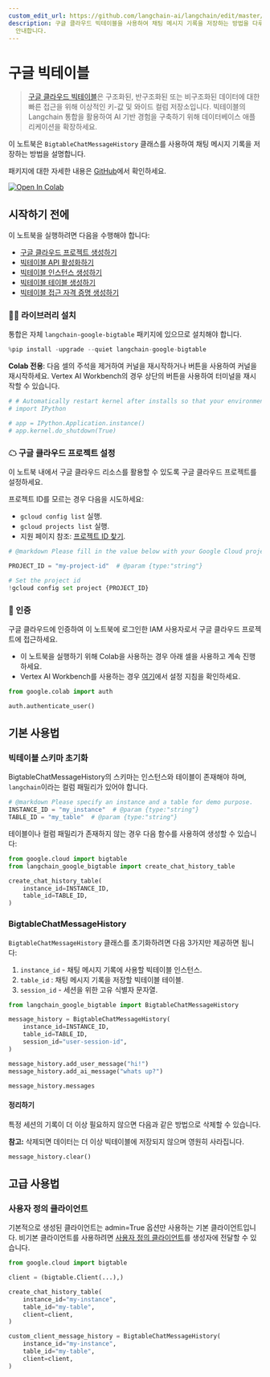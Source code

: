 ```yaml
---
custom_edit_url: https://github.com/langchain-ai/langchain/edit/master/docs/docs/integrations/memory/google_bigtable.ipynb
description: 구글 클라우드 빅테이블을 사용하여 채팅 메시지 기록을 저장하는 방법을 다루며, Langchain 통합을 활용한 AI 경험 구축을
  안내합니다.
---
```


# 구글 빅테이블

> [구글 클라우드 빅테이블](https://cloud.google.com/bigtable)은 구조화된, 반구조화된 또는 비구조화된 데이터에 대한 빠른 접근을 위해 이상적인 키-값 및 와이드 컬럼 저장소입니다. 빅테이블의 Langchain 통합을 활용하여 AI 기반 경험을 구축하기 위해 데이터베이스 애플리케이션을 확장하세요.

이 노트북은 `BigtableChatMessageHistory` 클래스를 사용하여 채팅 메시지 기록을 저장하는 방법을 설명합니다.

패키지에 대한 자세한 내용은 [GitHub](https://github.com/googleapis/langchain-google-bigtable-python/)에서 확인하세요.

[![Open In Colab](https://colab.research.google.com/assets/colab-badge.svg)](https://colab.research.google.com/github/googleapis/langchain-google-bigtable-python/blob/main/docs/chat_message_history.ipynb)

## 시작하기 전에

이 노트북을 실행하려면 다음을 수행해야 합니다:

* [구글 클라우드 프로젝트 생성하기](https://developers.google.com/workspace/guides/create-project)
* [빅테이블 API 활성화하기](https://console.cloud.google.com/flows/enableapi?apiid=bigtable.googleapis.com)
* [빅테이블 인스턴스 생성하기](https://cloud.google.com/bigtable/docs/creating-instance)
* [빅테이블 테이블 생성하기](https://cloud.google.com/bigtable/docs/managing-tables)
* [빅테이블 접근 자격 증명 생성하기](https://developers.google.com/workspace/guides/create-credentials)

### 🦜🔗 라이브러리 설치

통합은 자체 `langchain-google-bigtable` 패키지에 있으므로 설치해야 합니다.

```python
%pip install -upgrade --quiet langchain-google-bigtable
```


**Colab 전용**: 다음 셀의 주석을 제거하여 커널을 재시작하거나 버튼을 사용하여 커널을 재시작하세요. Vertex AI Workbench의 경우 상단의 버튼을 사용하여 터미널을 재시작할 수 있습니다.

```python
# # Automatically restart kernel after installs so that your environment can access the new packages
# import IPython

# app = IPython.Application.instance()
# app.kernel.do_shutdown(True)
```


### ☁ 구글 클라우드 프로젝트 설정
이 노트북 내에서 구글 클라우드 리소스를 활용할 수 있도록 구글 클라우드 프로젝트를 설정하세요.

프로젝트 ID를 모르는 경우 다음을 시도하세요:

* `gcloud config list` 실행.
* `gcloud projects list` 실행.
* 지원 페이지 참조: [프로젝트 ID 찾기](https://support.google.com/googleapi/answer/7014113).

```python
# @markdown Please fill in the value below with your Google Cloud project ID and then run the cell.

PROJECT_ID = "my-project-id"  # @param {type:"string"}

# Set the project id
!gcloud config set project {PROJECT_ID}
```


### 🔐 인증

구글 클라우드에 인증하여 이 노트북에 로그인한 IAM 사용자로서 구글 클라우드 프로젝트에 접근하세요.

- 이 노트북을 실행하기 위해 Colab을 사용하는 경우 아래 셀을 사용하고 계속 진행하세요.
- Vertex AI Workbench를 사용하는 경우 [여기](https://github.com/GoogleCloudPlatform/generative-ai/tree/main/setup-env)에서 설정 지침을 확인하세요.

```python
from google.colab import auth

auth.authenticate_user()
```


## 기본 사용법

### 빅테이블 스키마 초기화

BigtableChatMessageHistory의 스키마는 인스턴스와 테이블이 존재해야 하며, `langchain`이라는 컬럼 패밀리가 있어야 합니다.

```python
# @markdown Please specify an instance and a table for demo purpose.
INSTANCE_ID = "my_instance"  # @param {type:"string"}
TABLE_ID = "my_table"  # @param {type:"string"}
```


테이블이나 컬럼 패밀리가 존재하지 않는 경우 다음 함수를 사용하여 생성할 수 있습니다:

```python
from google.cloud import bigtable
from langchain_google_bigtable import create_chat_history_table

create_chat_history_table(
    instance_id=INSTANCE_ID,
    table_id=TABLE_ID,
)
```


### BigtableChatMessageHistory

`BigtableChatMessageHistory` 클래스를 초기화하려면 다음 3가지만 제공하면 됩니다:

1. `instance_id` - 채팅 메시지 기록에 사용할 빅테이블 인스턴스.
2. `table_id` : 채팅 메시지 기록을 저장할 빅테이블 테이블.
3. `session_id` - 세션을 위한 고유 식별자 문자열.

```python
from langchain_google_bigtable import BigtableChatMessageHistory

message_history = BigtableChatMessageHistory(
    instance_id=INSTANCE_ID,
    table_id=TABLE_ID,
    session_id="user-session-id",
)

message_history.add_user_message("hi!")
message_history.add_ai_message("whats up?")
```


```python
message_history.messages
```


#### 정리하기

특정 세션의 기록이 더 이상 필요하지 않으면 다음과 같은 방법으로 삭제할 수 있습니다.

**참고:** 삭제되면 데이터는 더 이상 빅테이블에 저장되지 않으며 영원히 사라집니다.

```python
message_history.clear()
```


## 고급 사용법

### 사용자 정의 클라이언트
기본적으로 생성된 클라이언트는 admin=True 옵션만 사용하는 기본 클라이언트입니다. 비기본 클라이언트를 사용하려면 [사용자 정의 클라이언트](https://cloud.google.com/python/docs/reference/bigtable/latest/client#class-googlecloudbigtableclientclientprojectnone-credentialsnone-readonlyfalse-adminfalse-clientinfonone-clientoptionsnone-adminclientoptionsnone-channelnone)를 생성자에 전달할 수 있습니다.

```python
from google.cloud import bigtable

client = (bigtable.Client(...),)

create_chat_history_table(
    instance_id="my-instance",
    table_id="my-table",
    client=client,
)

custom_client_message_history = BigtableChatMessageHistory(
    instance_id="my-instance",
    table_id="my-table",
    client=client,
)
```